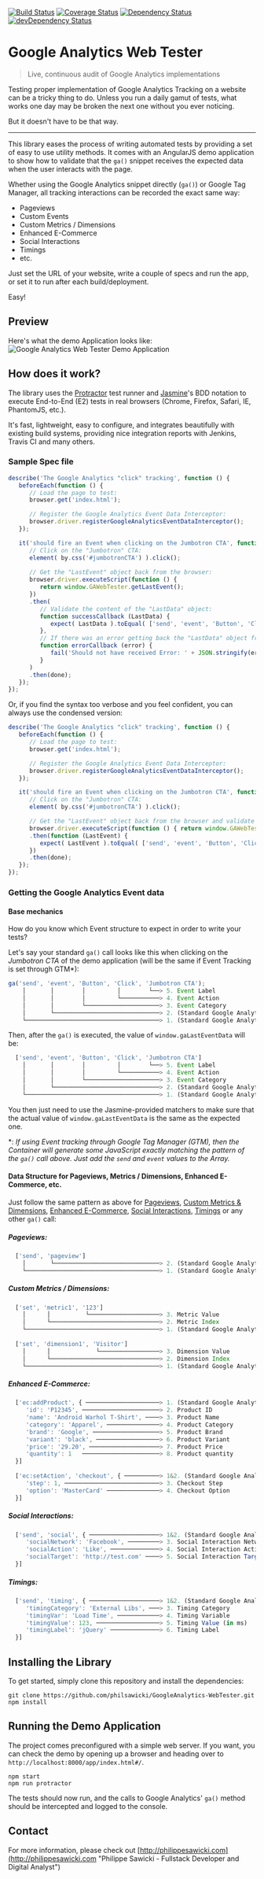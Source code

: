 [![Build Status](https://travis-ci.org/philsawicki/GoogleAnalytics-WebTester.svg?branch=master)](https://travis-ci.org/philsawicki/GoogleAnalytics-WebTester)
[![Coverage Status](https://coveralls.io/repos/philsawicki/GoogleAnalytics-WebTester/badge.svg?branch=master)](https://coveralls.io/r/philsawicki/GoogleAnalytics-WebTester?branch=master)
[![Dependency Status](https://david-dm.org/philsawicki/GoogleAnalytics-WebTester.svg)](https://david-dm.org/philsawicki/GoogleAnalytics-WebTester)
[![devDependency Status](https://david-dm.org/philsawicki/GoogleAnalytics-WebTester/dev-status.svg)](https://david-dm.org/philsawicki/GoogleAnalytics-WebTester#info=devDependencies)

# Google Analytics Web Tester

> Live, continuous audit of Google Analytics implementations

Testing proper implementation of Google Analytics Tracking on a website can be a tricky thing to do. Unless you run a daily gamut of tests, what works one day may be broken the next one without you ever noticing.

But it doesn't have to be that way.

___

<!---
Automating the process of validating that tracking events are fired when the user interacts with the page can ease the development process and speed up the delivery of new features. It can also contribute to the sharing of Analytics knowledge by empowering everyone on the team with particular responsibilities:

* Digital Marketers spend less time working out the implementation details ;
* Business Analysts can formulate proper Acceptance Criterias for their User Stories ;
* Developers can gain a better understanding of the business goals ;
* QAs can spend more time testing other parts of the application.
-->

This library eases the process of writing automated tests by providing a set of easy to use utility methods. It comes with an AngularJS demo application to show how to validate that the `ga()` snippet receives the expected data when the user interacts with the page.


Whether using the Google Analytics snippet directly (`ga()`) or Google Tag Manager, all tracking interactions can be recorded the exact same way:

* Pageviews
* Custom Events
* Custom Metrics / Dimensions
* Enhanced E-Commerce
* Social Interactions
* Timings
* etc.

Just set the URL of your website, write a couple of specs and run the app, or set it to run after each build/deployment.

Easy!

## Preview

Here's what the demo Application looks like:
![Google Analytics Web Tester Demo Application](https://raw.githubusercontent.com/philsawicki/GoogleAnalytics-WebTester/screenshots/Google%20Analytics%20Web%20Tester%20Demo%20Application%20Screenshot.png "Google Analytics Web Tester Demo Application")

## How does it work?

The library uses the [Protractor](http://angular.github.io/protractor/#/ "Protractor") test runner and [Jasmine](http://jasmine.github.io/ "Jasmine")'s BDD notation to execute End-to-End (E2) tests in real browsers (Chrome, Firefox, Safari, IE, PhantomJS, etc.). 

It's fast, lightweight, easy to configure, and integrates beautifully with existing build systems, providing nice integration reports with Jenkins, Travis CI and many others.

### Sample Spec file
```javascript
describe('The Google Analytics "click" tracking', function () {
   beforeEach(function () {
      // Load the page to test:
      browser.get('index.html');

      // Register the Google Analytics Event Data Interceptor:
      browser.driver.registerGoogleAnalyticsEventDataInterceptor();
   });

   it('should fire an Event when clicking on the Jumbotron CTA', function (done) {
      // Click on the "Jumbotron" CTA:
      element( by.css('#jumbotronCTA') ).click();
  
      // Get the "LastEvent" object back from the browser:
      browser.driver.executeScript(function () {
         return window.GAWebTester.getLastEvent();
      })
      .then(
         // Validate the content of the "LastData" object:
         function successCallback (LastData) {
            expect( LastData ).toEqual( ['send', 'event', 'Button', 'Click', 'Jumbotron CTA'] );
         },
         // If there was an error getting back the "LastData" object from the browser, fail the test:
         function errorCallback (error) {
            fail('Should not have received Error: ' + JSON.stringify(error));
         }
      )
      .then(done);
   });
});
```

Or, if you find the syntax too verbose and you feel confident, you can always use the condensed version:
```javascript
describe('The Google Analytics "click" tracking', function () {
   beforeEach(function () {
      // Load the page to test:
      browser.get('index.html');

      // Register the Google Analytics Event Data Interceptor:
      browser.driver.registerGoogleAnalyticsEventDataInterceptor();
   });

   it('should fire an Event when clicking on the Jumbotron CTA', function (done) {
      // Click on the "Jumbotron" CTA:
      element( by.css('#jumbotronCTA') ).click();

      // Get the "LastEvent" object back from the browser and validate its data:
      browser.driver.executeScript(function () { return window.GAWebTester.getLastEvent(); })
      .then(function (LastEvent) {
         expect( LastEvent ).toEqual( ['send', 'event', 'Button', 'Click', 'Jumbotron CTA'] );
      })
      .then(done);
   });
});
```

### Getting the Google Analytics Event data

#### Base mechanics

How do you know which Event structure to expect in order to write your tests?

Let's say your standard `ga()` call looks like this when clicking on the _Jumbotron CTA_ of the demo application (will be the same if Event Tracking is set through GTM*):
```javascript
ga('send', 'event', 'Button', 'Click', 'Jumbotron CTA');
    │       │        │         │        └──> 5. Event Label
    │       │        │         └───────────> 4. Event Action
    │       │        └─────────────────────> 3. Event Category
    │       └──────────────────────────────> 2. (Standard Google Analytics parameter)
    └──────────────────────────────────────> 1. (Standard Google Analytics parameter)
```
Then, after the `ga()` is executed, the value of `window.gaLastEventData` will be:
```javascript
  ['send', 'event', 'Button', 'Click', 'Jumbotron CTA']
    │       │        │         │        └──> 5. Event Label
    │       │        │         └───────────> 4. Event Action
    │       │        └─────────────────────> 3. Event Category
    │       └──────────────────────────────> 2. (Standard Google Analytics parameter)
    └──────────────────────────────────────> 1. (Standard Google Analytics parameter)
```
You then just need to use the Jasmine-provided matchers to make sure that the actual value of `window.gaLastEventData` is the same as the expected one.

*: _If using Event tracking through Google Tag Manager (GTM), then the Container will generate some JavaScript exactly matching the pattern of the `ga()` call above. Just add the `send` and `event` values to the Array._

#### Data Structure for Pageviews, Metrics / Dimensions, Enhanced E-Commerce, etc.

Just follow the same pattern as above for [Pageviews](https://developers.google.com/analytics/devguides/collection/analyticsjs/field-reference#customs "Pageviews"), [Custom Metrics & Dimensions](https://developers.google.com/analytics/devguides/collection/analyticsjs/field-reference#customs "Custom Metrics / Dimensions"), [Enhanced E-Commerce](https://developers.google.com/analytics/devguides/collection/analyticsjs/field-reference#enhanced-ecomm "Enhanced E-Commerce"), [Social Interactions](https://developers.google.com/analytics/devguides/collection/analyticsjs/field-reference#social "Social Interactions"), [Timings](https://developers.google.com/analytics/devguides/collection/analyticsjs/field-reference#timing "Timings") or any other `ga()` call:

##### Pageviews:
```javascript
  ['send', 'pageview']
    │       └──────────────────────────────> 2. (Standard Google Analytics parameter)
    └──────────────────────────────────────> 1. (Standard Google Analytics parameter)
```

##### Custom Metrics / Dimensions:
```javascript
  ['set', 'metric1', '123']
    │      │          └────────────────────> 3. Metric Value
    │      └───────────────────────────────> 2. Metric Index
    └──────────────────────────────────────> 1. (Standard Google Analytics parameter)
  
  ['set', 'dimension1', 'Visitor']
    │      │             └─────────────────> 3. Dimension Value
    │      └───────────────────────────────> 2. Dimension Index
    └──────────────────────────────────────> 1. (Standard Google Analytics parameter)
```

##### Enhanced E-Commerce:
```javascript
  ['ec:addProduct', { ─────────────────────> 1. (Standard Google Analytics parameters)
     'id': 'P12345', ──────────────────────> 2. Product ID
     'name': 'Android Warhol T-Shirt', ────> 3. Product Name
     'category': 'Apparel', ───────────────> 4. Product Category
     'brand': 'Google', ───────────────────> 5. Product Brand
     'variant': 'black', ──────────────────> 6. Product Variant
     'price': '29.20', ────────────────────> 7. Product Price
     'quantity': 1   ──────────────────────> 8. Product quantity
  }]
  
  ['ec:setAction', 'checkout', { ──────────> 1&2. (Standard Google Analytics parameters)
     'step': 1, ───────────────────────────> 3. Checkout Step
     'option': 'MasterCard' ───────────────> 4. Checkout Option
  }]
```

##### Social Interactions:
```javascript
  ['send', 'social', { ────────────────────> 1&2. (Standard Google Analytics parameters)
     'socialNetwork': 'Facebook', ─────────> 3. Social Interaction Network
     'socialAction': 'Like', ──────────────> 4. Social Interaction Action
     'socialTarget': 'http://test.com' ────> 5. Social Interaction Target (URL)
  }]
```

##### Timings:
```javascript
  ['send', 'timing', { ────────────────────> 1&2. (Standard Google Analytics parameters)
     'timingCategory': 'External Libs', ───> 3. Timing Category
     'timingVar': 'Load Time', ────────────> 4. Timing Variable
     'timingValue': 123, ──────────────────> 5. Timing Value (in ms)
     'timingLabel': 'jQuery' ──────────────> 6. Timing Label
  }]
```

## Installing the Library

To get started, simply clone this repository and install the dependencies:

```
git clone https://github.com/philsawicki/GoogleAnalytics-WebTester.git
npm install
```

## Running the Demo Application

The project comes preconfigured with a simple web server. If you want, you can check the demo by opening up a browser and heading over to `http://localhost:8000/app/index.html#/`.

```
npm start
npm run protractor
```

The tests should now run, and the calls to Google Analytics' `ga()` method should be intercepted and logged to the console.

## Contact

For more information, please check out [http://philippesawicki.com](http://philippesawicki.com "Philippe Sawicki - Fullstack Developer and Digital Analyst")
